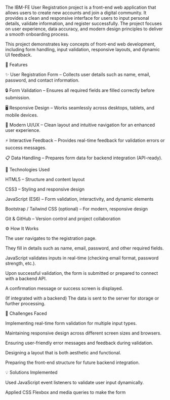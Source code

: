 The IBM-FE User Registration project is a front-end web application that allows users to create new accounts and join a digital community. It provides a clean and responsive interface for users to input personal details, validate information, and register successfully. The project focuses on user experience, data accuracy, and modern design principles to deliver a smooth onboarding process.

This project demonstrates key concepts of front-end web development, including form handling, input validation, responsive layouts, and dynamic UI feedback.

🌟 Features

✨ User Registration Form – Collects user details such as name, email, password, and contact information.

🔒 Form Validation – Ensures all required fields are filled correctly before submission.

🖥️ Responsive Design – Works seamlessly across desktops, tablets, and mobile devices.

🎨 Modern UI/UX – Clean layout and intuitive navigation for an enhanced user experience.

⚡ Interactive Feedback – Provides real-time feedback for validation errors or success messages.

📋 Data Handling – Prepares form data for backend integration (API-ready).

🧩 Technologies Used

HTML5 – Structure and content layout

CSS3 – Styling and responsive design

JavaScript (ES6) – Form validation, interactivity, and dynamic elements

Bootstrap / Tailwind CSS (optional) – For modern, responsive design

Git & GitHub – Version control and project collaboration

⚙️ How It Works

The user navigates to the registration page.

They fill in details such as name, email, password, and other required fields.

JavaScript validates inputs in real-time (checking email format, password strength, etc.).

Upon successful validation, the form is submitted or prepared to connect with a backend API.

A confirmation message or success screen is displayed.

(If integrated with a backend) The data is sent to the server for storage or further processing.

🚧 Challenges Faced

Implementing real-time form validation for multiple input types.

Maintaining responsive design across different screen sizes and browsers.

Ensuring user-friendly error messages and feedback during validation.

Designing a layout that is both aesthetic and functional.

Preparing the front-end structure for future backend integration.

💡 Solutions Implemented

Used JavaScript event listeners to validate user input dynamically.

Applied CSS Flexbox and media queries to make the form